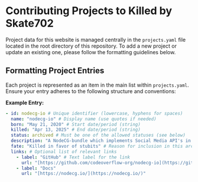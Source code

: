 # Contributing Projects to Killed by Skate702

Project data for this website is managed centrally in the `projects.yaml` file located in the root directory of this repository. To add a new project or update an existing one, please follow the formatting guidelines below.

## Formatting Project Entries

Each project is represented as an item in the main list within `projects.yaml`. Ensure your entry adheres to the following structure and conventions:

**Example Entry:**

```yaml
- id: nodecg-io # Unique identifier (lowercase, hyphens for spaces)
  name: "nodecg-io" # Display name (use quotes if needed)
  born: "May 21, 2020" # Start date/period (string)
  killed: "Apr 13, 2025" # End date/period (string)
  status: archived # Must be one of the allowed statuses (see below)
  description: "A NodeCG-bundle which implements Social Media API's in the NodeCG framework." # Short description
  fate: "Killed in favor of stubits" # Reason for inclusion in this archive
  links: # Optional list of relevant links
    - label: "GitHub" # Text label for the link
      url: "[https://github.com/codeoverflow-org/nodecg-io](https://github.com/codeoverflow-org/nodecg-io)" # Full URL
    - label: "Docs"
      url: "[https://nodecg.io/](https://nodecg.io/)"
